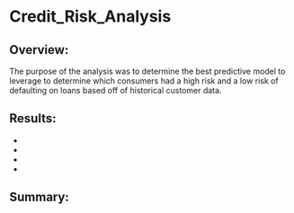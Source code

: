 # Credit_Risk_Analysis

## Overview:
The purpose of the analysis was to determine the best predictive model to leverage to determine which consumers had a high risk and a low risk of defaulting on loans based off of historical customer data. 

## Results:
*
*
*
*
## Summary:
